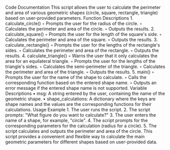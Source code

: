 Code Documentation
This script allows the user to calculate the perimeter and area of various geometric shapes (circle, square, rectangle, triangle) based on user-provided parameters.
Function Descriptions
    1. calculate_circle()
        ◦ Prompts the user for the radius of the circle.
        ◦ Calculates the perimeter and area of the circle.
        ◦ Outputs the results.
    2. calculate_square()
        ◦ Prompts the user for the length of the square's side.
        ◦ Calculates the perimeter and area of the square.
        ◦ Outputs the results.
    3. calculate_rectangle()
        ◦ Prompts the user for the lengths of the rectangle's sides.
        ◦ Calculates the perimeter and area of the rectangle.
        ◦ Outputs the results.
    4. calculate_triangle()
        ◦ Warns the user that it only calculates the area for an equilateral triangle.
        ◦ Prompts the user for the lengths of the triangle's sides.
        ◦ Calculates the semi-perimeter of the triangle.
        ◦ Calculates the perimeter and area of the triangle.
        ◦ Outputs the results.
    5. main()
        ◦ Prompts the user for the name of the shape to calculate.
        ◦ Calls the corresponding function based on the entered shape name.
        ◦ Outputs an error message if the entered shape name is not supported.
Variable Descriptions
    • msg: A string entered by the user, containing the name of the geometric shape.
    • shape_calculations: A dictionary where the keys are shape names and the values are the corresponding functions for their calculations.
Usage Example
    1. The user runs the script.
    2. The script prompts: "What figure do you want to calculate?"
    3. The user enters the name of a shape, for example, "circle".
    4. The script prompts for the corresponding parameters for the calculation (radius for a circle).
    5. The script calculates and outputs the perimeter and area of the circle.
This script provides a convenient and flexible way to calculate the main geometric parameters for different shapes based on user-provided data.

